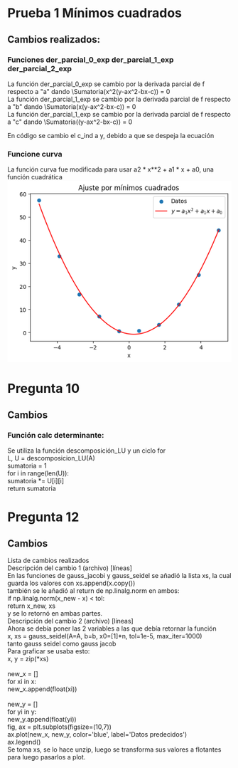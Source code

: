 # Prueba 1 Mínimos cuadrados

## Cambios realizados:

### Funciones der_parcial_0_exp der_parcial_1_exp der_parcial_2_exp
La función der_parcial_0_exp se cambio por la derivada parcial de f respecto a "a" dando \Sumatoria(x^2(y-ax^2-bx-c)) = 0 </br>
La función der_parcial_1_exp se cambio por la derivada parcial de f respecto a "b" dando \Sumatoria(x(y-ax^2-bx-c)) = 0 </br>
La función der_parcial_1_exp se cambio por la derivada parcial de f respecto a "c" dando \Sumatoria((y-ax^2-bx-c)) = 0 </br>

En código se cambio el c_ind a y, debido a que se despeja la ecuación

### Funcione curva
La función curva fue modificada para usar a2 * x**2 + a1 * x + a0, una función cuadrática</br>
![image.png](./assets/output.png)

# Pregunta 10

## Cambios
### Función calc determinante:
Se utiliza la función descomposición_LU y un ciclo for</br>
L, U  = descomposicion_LU(A)</br>
sumatoria = 1</br>
for i in range(len(U)):</br>
    sumatoria *= U[i][i]</br>
return sumatoria

# Pregunta 12
## Cambios
Lista de cambios realizados </br>
Descripción del cambio 1 (archivo) [líneas] </br>
En las funciones de gauss_jacobi y  gauss_seidel se añadió la lista xs, la cual guarda los valores con xs.append(x.copy()) </br>
también se le añadió al return de np.linalg.norm en ambos: </br>
if np.linalg.norm(x_new - x) < tol: </br>
            return x_new, xs </br>
y se lo retornó en ambas partes. </br>
Descripción del cambio 2 (archivo) [líneas] </br>
Ahora se debía poner las 2 variables a las que debía retornar la función </br>
x, xs = gauss_seidel(A=A, b=b, x0=[1]*n, tol=1e-5, max_iter=1000) </br>
tanto gauss seidel como gauss jacob </br>
Para graficar se usaba esto: </br>
x, y = zip(*xs) </br>
 </br>
new_x = [] </br>
for xi in x: </br>
    new_x.append(float(xi)) </br>
 </br>
new_y = [] </br>
for yi in y: </br>
    new_y.append(float(yi)) </br>
fig, ax = plt.subplots(figsize=(10,7)) </br>
ax.plot(new_x, new_y, color='blue', label='Datos predecidos') </br>
ax.legend() </br>
Se toma xs, se lo hace unzip, luego se transforma sus valores a flotantes para luego pasarlos a plot. </br>
 </br>